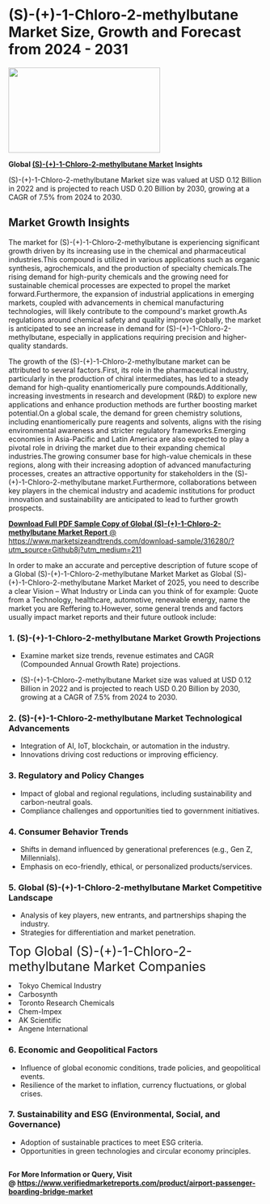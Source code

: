<H1>(S)-(+)-1-Chloro-2-methylbutane Market Size, Growth and Forecast from 2024 - 2031</H1><img class="aligncenter size-medium wp-image-584254" src="https://thirdeyenews.in/wp-content/uploads/2024/09/Global-Market-Research-300x168.jpeg" alt="" width="300" height="168" /><p><strong>Global&nbsp;<a href="https://www.marketsizeandtrends.com/download-sample/316280/?utm_source=Github8j?utm_medium=211">(S)-(+)-1-Chloro-2-methylbutane Market</a> Insights</strong></p><p>(S)-(+)-1-Chloro-2-methylbutane Market size was valued at USD 0.12 Billion in 2022 and is projected to reach USD 0.20 Billion by 2030, growing at a CAGR of 7.5% from 2024 to 2030.</p><p><h2>Market Growth Insights</h2> <p>The market for (S)-(+)-1-Chloro-2-methylbutane is experiencing significant growth driven by its increasing use in the chemical and pharmaceutical industries.This compound is utilized in various applications such as organic synthesis, agrochemicals, and the production of specialty chemicals.The rising demand for high-purity chemicals and the growing need for sustainable chemical processes are expected to propel the market forward.Furthermore, the expansion of industrial applications in emerging markets, coupled with advancements in chemical manufacturing technologies, will likely contribute to the compound's market growth.As regulations around chemical safety and quality improve globally, the market is anticipated to see an increase in demand for (S)-(+)-1-Chloro-2-methylbutane, especially in applications requiring precision and higher-quality standards.</p> <p><a href="#"></a></p> <p>The growth of the (S)-(+)-1-Chloro-2-methylbutane market can be attributed to several factors.First, its role in the pharmaceutical industry, particularly in the production of chiral intermediates, has led to a steady demand for high-quality enantiomerically pure compounds.Additionally, increasing investments in research and development (R&D) to explore new applications and enhance production methods are further boosting market potential.On a global scale, the demand for green chemistry solutions, including enantiomerically pure reagents and solvents, aligns with the rising environmental awareness and stricter regulatory frameworks.Emerging economies in Asia-Pacific and Latin America are also expected to play a pivotal role in driving the market due to their expanding chemical industries.The growing consumer base for high-value chemicals in these regions, along with their increasing adoption of advanced manufacturing processes, creates an attractive opportunity for stakeholders in the (S)-(+)-1-Chloro-2-methylbutane market.Furthermore, collaborations between key players in the chemical industry and academic institutions for product innovation and sustainability are anticipated to lead to further growth prospects.</p> <p><a href="#"></p><p><span class=""><strong>Download Full PDF Sample Copy of Global (S)-(+)-1-Chloro-2-methylbutane Market Report</strong> @ <a href="https://www.marketsizeandtrends.com/download-sample/316280/?utm_source=Github8j?utm_medium=211" target="_blank">https://www.marketsizeandtrends.com/download-sample/316280/?utm_source=Github8j?utm_medium=211</a></span></p><p>In order to make an accurate and perceptive description of future scope of a Global&nbsp;(S)-(+)-1-Chloro-2-methylbutane Market Market as Global&nbsp;(S)-(+)-1-Chloro-2-methylbutane Market Market of 2025, you need to describe a clear Vision &ndash; What Industry or Linda can you think of for example: Quote from a Technology, healthcare, automotive, renewable energy, name the market you are Reffering to.However, some general trends and factors usually impact market reports and their future outlook include:</p><h3>1.&nbsp;<strong>(S)-(+)-1-Chloro-2-methylbutane Market Growth Projections</strong></h3><ul><li>Examine market size trends, revenue estimates and CAGR (Compounded Annual Growth Rate) projections.</li><li><p>(S)-(+)-1-Chloro-2-methylbutane Market size was valued at USD 0.12 Billion in 2022 and is projected to reach USD 0.20 Billion by 2030, growing at a CAGR of 7.5% from 2024 to 2030.</p></li></ul><h3>2.&nbsp;<strong>(S)-(+)-1-Chloro-2-methylbutane Market Technological Advancements</strong></h3><ul><li>Integration of AI, IoT, blockchain, or automation in the industry.</li><li>Innovations driving cost reductions or improving efficiency.</li></ul><h3>3.&nbsp;<strong>Regulatory and Policy Changes</strong></h3><ul><li>Impact of global and regional regulations, including sustainability and carbon-neutral goals.</li><li>Compliance challenges and opportunities tied to government initiatives.</li></ul><h3>4.&nbsp;<strong>Consumer Behavior Trends</strong></h3><ul><li>Shifts in demand influenced by generational preferences (e.g., Gen Z, Millennials).</li><li>Emphasis on eco-friendly, ethical, or personalized products/services.</li></ul><h3>5.&nbsp;<strong>Global (S)-(+)-1-Chloro-2-methylbutane Market Competitive Landscape</strong></h3><ul><li>Analysis of key players, new entrants, and partnerships shaping the industry.</li><li>Strategies for differentiation and market penetration.</li></ul><p data-pm-slice="1 1 []"><span style="color: inherit; font-family: inherit; font-size: 25px;">Top Global (S)-(+)-1-Chloro-2-methylbutane Market Companies</span></p><div class="" data-test-id=""><p><li>Tokyo Chemical Industry</li><li> Carbosynth</li><li> Toronto Research Chemicals</li><li> Chem-Impex</li><li> AK Scientific</li><li> Angene International</li></p></div><h3>6.&nbsp;<strong>Economic and Geopolitical Factors</strong></h3><ul><li>Influence of global economic conditions, trade policies, and geopolitical events.</li><li>Resilience of the market to inflation, currency fluctuations, or global crises.</li></ul><h3>7.&nbsp;<strong>Sustainability and ESG (Environmental, Social, and Governance)</strong></h3><ul><li>Adoption of sustainable practices to meet ESG criteria.</li><li>Opportunities in green technologies and circular economy principles.</li></ul><h2><strong style="font-size: 14px;">For More Information or Query, Visit @&nbsp;</strong><a style="background-color: #ffffff; font-size: 14px;" href="https://www.marketsizeandtrends.com/report/s-1-chloro-2-methylbutane-market/" target="_blank">https://www.verifiedmarketreports.com/product/airport-passenger-boarding-bridge-market</a></h2>